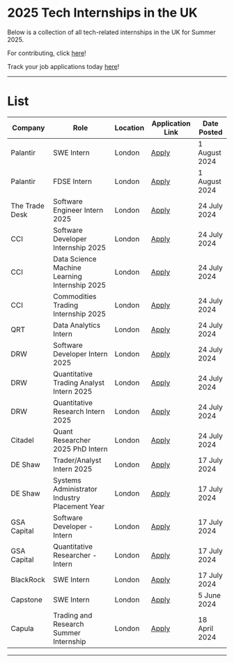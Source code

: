 # 2025 Tech Internships in the UK
Below is a collection of all tech-related internships in the UK for Summer 2025.

For contributing, click [here](https://github.com/devzenq/2025-Internships-UK/blob/main/CONTRIBUTE.md)!

Track your job applications today [here](https://compclarity.com/tracker)!

---

# List
| Company | Role | Location | Application Link | Date Posted |
| -------- | -------- | -------- | -------- | -------- |
| Palantir | SWE Intern | London | [Apply](https://jobs.lever.co/palantir/76a60923-bb49-40f5-b061-7c7eb1299602/apply) | 1 August 2024 |
| Palantir | FDSE Intern | London | [Apply](https://jobs.lever.co/palantir/7f744341-9e34-44e8-915f-4f083a0c0d30/apply) | 1 August 2024 |
| The Trade Desk | Software Engineer Intern 2025 | London | [Apply](https://careers.thetradedesk.com/jobs/4427560007/2025-summer-intern-software-engineer-london) | 24 July 2024 |
| CCI | Software Developer Internship 2025 | London | [Apply](https://osv-cci.wd1.myworkdayjobs.com/en-US/CCICareers/job/London-UK/Front-Office-IT-Developer-Internship--Summer-2025-_R857-1?locations=f2015cfc02f00191c190c981a701650e) | 24 July 2024 |
| CCI | Data Science Machine Learning Internship 2025 | London | [Apply](https://osv-cci.wd1.myworkdayjobs.com/en-US/CCICareers/job/London-UK/Data-Science-Machine-Learning-Internship--Summer-2025-_R856?locations=f2015cfc02f00191c190c981a701650e) | 24 July 2024 |
| CCI | Commodities Trading Internship 2025 | London | [Apply](https://osv-cci.wd1.myworkdayjobs.com/en-US/CCICareers/job/London-UK/Commodities-Trading-Summer-Analyst-Internship-Programme--Summer-2025-_R852?locations=f2015cfc02f00191c190c981a701650e) | 24 July 2024 |
| QRT | Data Analytics Intern | London | [Apply](https://www.qube-rt.com/careers/job?gh_jid=7497802002) | 24 July 2024 |
| DRW | Software Developer Intern 2025 | London | [Apply](https://boards.greenhouse.io/drweng/jobs/6000871) | 24 July 2024 |
| DRW | Quantitative Trading Analyst Intern 2025 | London | [Apply](https://boards.greenhouse.io/drweng/jobs/5997671) | 24 July 2024 |
| DRW | Quantitative Research Intern 2025 | London | [Apply](https://boards.greenhouse.io/drweng/jobs/6000854) | 24 July 2024 |
| Citadel | Quant Researcher 2025 PhD Intern | London | [Apply](https://www.citadel.com/careers/details/quantitative-researcher-2025-phd-intern-europe-2/) | 24 July 2024 |
| DE Shaw | Trader/Analyst Intern 2025 | London | [Apply](https://www.deshaw.com/careers/trader-analyst-intern-london-summer-2025-5090) | 17 July 2024 |
| DE Shaw | Systems Administrator Industry Placement Year | London | [Apply](https://www.deshaw.com/careers/systems-administrator-industry-placement-year-london-5139) | 17 July 2024 |
| GSA Capital | Software Developer - Intern | London | [Apply](https://boards.greenhouse.io/embed/job_app?for=gsacapital&token=6795640002) | 17 July 2024 |
| GSA Capital | Quantitative Researcher - Intern | London | [Apply](https://boards.greenhouse.io/embed/job_app?for=gsacapital&token=6795635002) | 17 July 2024 |
| BlackRock | SWE Intern | London | [Apply](https://blackrock.tal.net/vx/brand-3/spa-1/candidate/so/pm/1/pl/1/opp/8162-2025-Summer-Internship-Program-EMEA/en-GB) | 17 July 2024 |
| Capstone | SWE Intern | London | [Apply](https://www.capstoneco.com/careers/2025-summer-internship-software-engineering/?gh_jid=7470796002) | 5 June 2024 |
| Capula | Trading and Research Summer Internship | London | [Apply](https://apply.workable.com/capula-investment-management-ltd/j/CADD57CDA5/) | 18 April 2024 |

---
